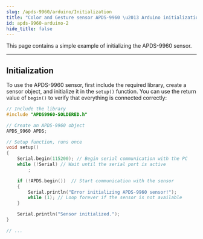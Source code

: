 ```yaml
---
slug: /apds-9960/arduino/Initialization
title: "Color and Gesture sensor APDS-9960 \u2013 Arduino initialization"
id: apds-9960-arduino-2
hide_title: false
---
```

This page contains a simple example of initializing the APDS-9960 sensor.

---

## Initialization

To use the APDS-9960 sensor, first include the required library, create a sensor object, and initialize it in the `setup()` function. You can use the return value of `begin()` to verify that everything is connected correctly:

```cpp
// Include the library
#include "APDS9960-SOLDERED.h"

// Create an APDS-9960 object
APDS_9960 APDS;

// Setup function, runs once
void setup()
{
    Serial.begin(115200); // Begin serial communication with the PC
    while (!Serial) // Wait until the serial port is active
        ;

    if (!APDS.begin())  // Start communication with the sensor
    {
        Serial.println("Error initializing APDS-9960 sensor!");
        while (1); // Loop forever if the sensor is not available
    }

    Serial.println("Sensor initialized.");
}

// ...
```

<FunctionDocumentation
  functionName="APDS.begin()"
  description="Initializes the APDS-9960 sensor, setting up communication over I2C and verifying its presence."
  returnDescription="True if initialization is successful, false otherwise."
  parameters={[]}
/>